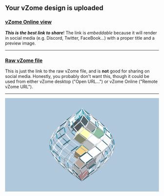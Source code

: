 ## Your vZome design is uploaded

### [vZome Online view][embed]

***This is the best link to share***!  The link is *embeddable* because it will render in social media (e.g. Discord, Twitter, FaceBook...) with a proper title and a preview image.

---

### [Raw vZome file][raw]

This is just the link to the raw vZome file, and is **not** good for
sharing on social media.
Honestly, you probably don't want this, though it could be used from either
vZome desktop ("Open URL...") or vZome Online ("Remote vZome URL").

---

![Image](<four-cube-spiral-pack.png>)


[embed]: <https://vzome.com/app/embed.py?url=https://raw.githubusercontent.com/John-Kostick/vzome-sharing/main/2021/09/07/15-35-08-four-cube-spiral-pack/four-cube-spiral-pack.vZome>
[raw]: <https://raw.githubusercontent.com/John-Kostick/vzome-sharing/main/2021/09/07/15-35-08-four-cube-spiral-pack/four-cube-spiral-pack.vZome>
